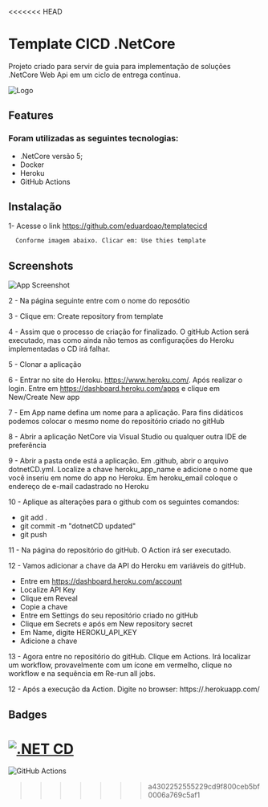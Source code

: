 <<<<<<< HEAD


# Template CICD .NetCore

Projeto criado para servir de guia para implementação de soluções .NetCore Web Api em um ciclo de entrega contínua. 


 ![Logo](https://miro.medium.com/max/800/1*jPpc7KUl1OgsjvdkY6DuQQ.png)



## Features

### Foram utilizadas as seguintes tecnologias:

- .NetCore versão 5;
- Docker
- Heroku
- GitHub Actions




## Instalação

1- Acesse o link https://github.com/eduardoao/templatecicd


```bash
  Conforme imagem abaixo. Clicar em: Use thies template  
```
    
## Screenshots

![App Screenshot](https://via.placeholder.com/468x300?text=App+Screenshot+Here)


2 - Na página seguinte entre com o nome do reposótio

3 - Clique em: Create repository from template

4 - Assim que o processo de criação for finalizado. O gitHub Action será executado, mas como ainda não temos as configurações do Heroku implementadas o CD irá falhar.

5 - Clonar a aplicação

6 - Entrar no site do Heroku. https://www.heroku.com/. Após realizar o login. Entre em https://dashboard.heroku.com/apps e clique em New/Create New app

7 - Em App name defina um nome para a aplicação. Para fins didáticos podemos colocar o mesmo nome do repositório criado no gitHub

8 - Abrir a aplicação NetCore via Visual Studio ou qualquer outra IDE de preferência

9 - Abrir a pasta onde está a aplicação. Em .github, abrir o arquivo dotnetCD.yml. Localize a chave heroku_app_name e adicione o nome que você inseriu em nome do app no Heroku. Em heroku_email coloque o endereço de e-mail cadastrado no Heroku

10 - Aplique as alterações para o github com os seguintes comandos:
- git add .
- git commit -m "dotnetCD updated" 
- git push

11 - Na página do repositório do gitHub. O Action irá ser executado.

12 - Vamos adicionar a chave da API do Heroku em variáveis do gitHub. 
- Entre em https://dashboard.heroku.com/account
- Localize API Key 
- Clique em Reveal
- Copie a chave
- Entre em Settings do seu repositório criado no gitHub
- Clique em Secrets e após em New repository secret
- Em Name, digite HEROKU_API_KEY
- Adicione a chave

13 - Agora entre no repositório do gitHub. Clique em Actions. Irá localizar um workflow, provavelmente com um ícone em vermelho, clique no workflow e na sequência em Re-run all jobs. 

  





12 - Após a execução da Action. Digite no browser: https://<nome do app criado no heroku>.herokuapp.com/


## Badges

[![.NET CD](https://github.com/eduardoao/testandotemplatecicd/actions/workflows/dotnetCD.yml/badge.svg)](https://github.com/eduardoao/testandotemplatecicd/actions/workflows/dotnetCD.yml)
=======
![GitHub Actions](https://img.shields.io/badge/githubactions-%232671E5.svg?style=for-the-badge&logo=githubactions&logoColor=white)
>>>>>>> a4302252555229cd9f800ceb5bf0006a769c5af1

